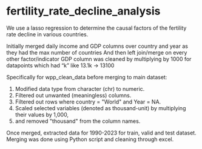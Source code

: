 # fertility_rate_decline_analysis

We use a lasso regression to determine the causal factors of the fertility rate decline in various countries.


Initially merged daily income and GDP columns over country and year as they had the max number of countries
And then left join/merge on every other factor/indicator
GDP column was cleaned by multiplying by 1000 for datapoints which had “k” like 13.1k -> 13100
 
Specifically for wpp_clean_data before merging to main dataset:

1. Modified data type from character (chr) to numeric.
2. Filtered out unwanted (meaningless) columns.
3. Filtered out rows where country = "World" and Year = NA.
4. Scaled selected variables (denoted as thousand-unit) by multiplying their values by 1,000,
5.  and removed "thousand" from the column names.
 
Once merged, extracted data for 1990-2023 for train, valid and test dataset.
Merging was done using Python script and cleaning through excel.
 
